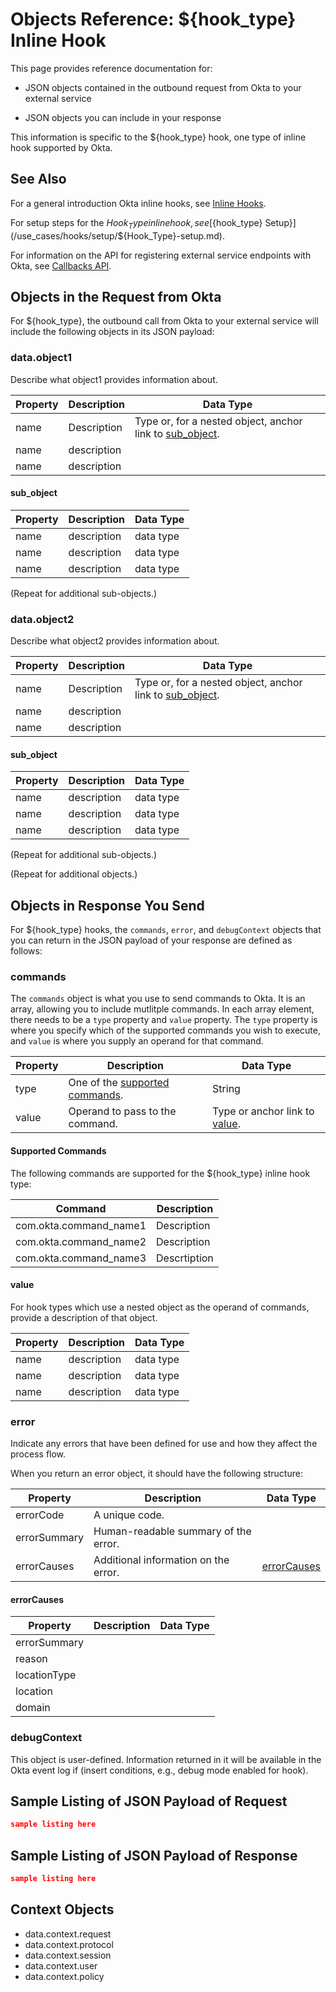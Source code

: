 # Objects Reference: ${hook_type} Inline Hook

This page provides reference documentation for:

- JSON objects contained in the outbound request from Okta to your external service

- JSON objects you can include in your response

This information is specific to the ${hook_type} hook, one type of inline hook supported by Okta.

## See Also

For a general introduction Okta inline hooks, see [Inline Hooks](/use_cases/hooks/).

For setup steps for the ${Hook_Type} inline hook, see [${hook_type} Setup}](/use_cases/hooks/setup/${Hook_Type}-setup.md).

For information on the API for registering external service endpoints with Okta, see [Callbacks API](/api/resources/callbacks).

## Objects in the Request from Okta

For ${hook_type}, the outbound call from Okta to your external service will include the following objects in its JSON payload:

### data.object1

Describe what object1 provides information about.

| Property | Description | Data Type                                                               |
|----------|-------------|-------------------------------------------------------------------------|
| name     | Description | Type or, for a nested object, anchor link to [sub_object](#sub_object). |
| name     | description |                                                                         |
| name     | description |                                                                         |

#### sub_object

| Property | Description | Data Type |
|----------|-------------|-----------|
| name     | description | data type |
| name     | description | data type |
| name     | description | data type |

(Repeat for additional sub-objects.)

### data.object2

Describe what object2 provides information about.

| Property | Description | Data Type                                                               |
|----------|-------------|-------------------------------------------------------------------------|
| name     | Description | Type or, for a nested object, anchor link to [sub_object](#sub_object). |
| name     | description |                                                                         |
| name     | description |                                                                         |

#### sub_object

| Property | Description | Data Type |
|----------|-------------|-----------|
| name     | description | data type |
| name     | description | data type |
| name     | description | data type |

(Repeat for additional sub-objects.)

(Repeat for additional objects.)

## Objects in Response You Send

For ${hook_type} hooks, the `commands`, `error`, and `debugContext` objects that you can return in the JSON payload of your response are defined as follows:

### commands

The `commands` object is what you use to send commands to Okta. It is an array, allowing you to include mutlitple commands. In each array element, there needs to be a `type` property and `value` property. The `type` property is where you specify which of the supported commands you wish to execute, and `value` is where you supply an operand for that command.

| Property | Description                                           | Data Type                               |
|----------|-------------------------------------------------------|-----------------------------------------|
| type     | One of the [supported commands](#supported-commands). | String                                  |
| value    | Operand to pass to the command.                       | Type or anchor link to [value](#value). |

#### Supported Commands

The following commands are supported for the ${hook_type} inline hook type:

| Command                | Description  |
|------------------------|--------------|
| com.okta.command_name1 | Description  |
| com.okta.command_name2 | Description  |
| com.okta.command_name3 | Descrtiption |

#### value

For hook types which use a nested object as the operand of commands, provide a description of that object.

| Property | Description | Data Type |
|----------|-------------|-----------|
| name     | description | data type |
| name     | description | data type |
| name     | description | data type |

### error

Indicate any errors that have been defined for use and how they affect the process flow.

When you return an error object, it should have the following structure:

| Property     | Description                          | Data Type                   |
|--------------|--------------------------------------|-----------------------------|
| errorCode    | A unique code.                       |                             |
| errorSummary | Human-readable summary of the error. |                             |
| errorCauses  | Additional information on the error. | [errorCauses](#errorCauses) |

#### errorCauses

| Property     | Description | Data Type |
|--------------|-------------|-----------|
| errorSummary |             |           |
| reason       |             |           |
| locationType |             |           |
| location     |             |           |
| domain       |             |           |

### debugContext

This object is user-defined. Information returned in it will be available in the Okta event log if (insert conditions, e.g., debug mode enabled for hook).

## Sample Listing of JSON Payload of Request

```JSON
sample listing here
```

## Sample Listing of JSON Payload of Response 

```JSON
sample listing here
```
## Context Objects

<!-- Not sure whether to cover context objects. Questions: are they the same for all hooks? Are they useful to developers?-->

 - data.context.request
 - data.context.protocol
 - data.context.session
 - data.context.user
 - data.context.policy
